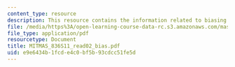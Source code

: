 ```yaml
---
content_type: resource
description: This resource contains the information related to biasing an op-amp.
file: /media/https%3A/open-learning-course-data-rc.s3.amazonaws.com/mas-836-sensor-technologies-for-interactive-environments-spring-2011/e9e6434b1fcde4c0bf5b93cdcc51fe5d_MITMAS_836S11_read02_bias.pdf
file_type: application/pdf
resourcetype: Document
title: MITMAS_836S11_read02_bias.pdf
uid: e9e6434b-1fcd-e4c0-bf5b-93cdcc51fe5d
---
```

